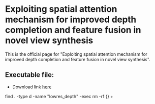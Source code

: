 # Exploiting spatial attention mechanism for improved depth completion and feature fusion in novel view synthesis

This is the official page for "Exploiting spatial attention mechanism for improved depth completion and feature fusion in novel view synthesis".

## Executable file:

- Download link [here](https://drive.google.com/file/d/1obowpzPiKQbLOevLUMmWDodgtPlEDcCZ/view?usp=drive_link)

find . -type d -name "lowres_depth" -exec rm -rf {} +